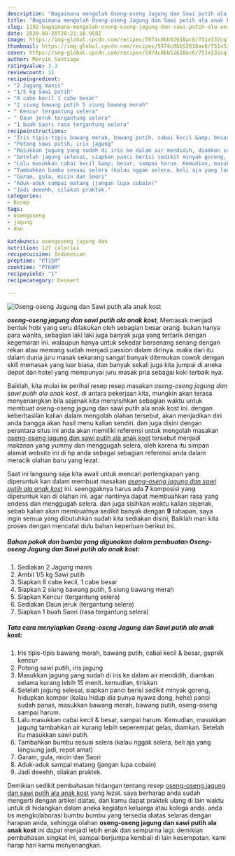 ```yaml
---
description: "Bagaimana mengolah Oseng-oseng Jagung dan Sawi putih ala anak kost, Enak"
title: "Bagaimana mengolah Oseng-oseng Jagung dan Sawi putih ala anak kost, Enak"
slug: 1192-bagaimana-mengolah-oseng-oseng-jagung-dan-sawi-putih-ala-anak-kost-enak
date: 2020-09-20T20:21:18.958Z
image: https://img-global.cpcdn.com/recipes/5974c8bb52618ac6/751x532cq70/oseng-oseng-jagung-dan-sawi-putih-ala-anak-kost-foto-resep-utama.jpg
thumbnail: https://img-global.cpcdn.com/recipes/5974c8bb52618ac6/751x532cq70/oseng-oseng-jagung-dan-sawi-putih-ala-anak-kost-foto-resep-utama.jpg
cover: https://img-global.cpcdn.com/recipes/5974c8bb52618ac6/751x532cq70/oseng-oseng-jagung-dan-sawi-putih-ala-anak-kost-foto-resep-utama.jpg
author: Marvin Santiago
ratingvalue: 3.3
reviewcount: 11
recipeingredient:
- "2 Jagung manis"
- "1/5 kg Sawi putih"
- "8 cabe kecil 1 cabe besar"
- "2 siung bawang putih 5 siung bawang merah"
- " Kencur tergantung selera"
- " Daun jeruk tergantung selera"
- "1 buah Saori rasa tergantung selera"
recipeinstructions:
- "Iris tipis-tipis bawang merah, bawang putih, cabai kecil &amp; besar, geprek kencur"
- "Potong sawi putih, iris jagung"
- "Masukkan jagung yang sudah di iris ke dalam air mendidih, diamkan selama kurang lebih 15 menit. kemudian, tiriskan"
- "Setelah jagung selesai, siapkan panci berisi sedikit minyak goreng, hidupkan kompor (kalau hidup dia punya nyawa dong, hehe) panci sudah panas, masukkan bawang merah, bawang putih, oseng-oseng sampai harum."
- "Lalu masukkan cabai kecil &amp; besar, sampai harum. Kemudian, masukkan jagung tambahkan air kurang lebih seperempat gelas, diamkan. Setelah itu masukkan sawi putih."
- "Tambahkan bumbu sesuai selera (kalau nggak selera, beli aja yang langsung jadi, repot amat)"
- "Garam, gula, micin dan Saori"
- "Aduk-aduk sampai matang (jangan lupa cobain)"
- "Jadi deeehh, silakan praktek."
categories:
- Resep
tags:
- osengoseng
- jagung
- dan

katakunci: osengoseng jagung dan 
nutrition: 127 calories
recipecuisine: Indonesian
preptime: "PT15M"
cooktime: "PT60M"
recipeyield: "1"
recipecategory: Dessert

---
```



![Oseng-oseng Jagung dan Sawi putih ala anak kost](https://img-global.cpcdn.com/recipes/5974c8bb52618ac6/751x532cq70/oseng-oseng-jagung-dan-sawi-putih-ala-anak-kost-foto-resep-utama.jpg)

<b><i>oseng-oseng jagung dan sawi putih ala anak kost</i></b>, Memasak menjadi bentuk hobi yang seru dilakukan oleh sebagian besar orang. bukan hanya para wanita, sebagian laki laki juga banyak juga yang tertarik dengan kegemaran ini. walaupun hanya untuk sekedar bersenang senang dengan rekan atau memang sudah menjadi passion dalam dirinya. maka dari itu dalam dunia juru masak sekarang sangat banyak ditemukan cowok dengan skill memasak yang luar biasa, dan banyak sekali juga kita jumpai di aneka depot dan hotel yang mempunyai juru masak pria sebagai koki terbaik nya.



Baiklah, kita mulai ke perihal resep resep masakan <i>oseng-oseng jagung dan sawi putih ala anak kost</i>. di antara pekerjaan kita, mungkin akan terasa menyenangkan bila sejenak kita menyisihkan sebagian waktu untuk membuat oseng-oseng jagung dan sawi putih ala anak kost ini. dengan keberhasilan kalian dalam mengolah olahan tersebut, akan menjadikan diri anda bangga akan hasil menu kalian sendiri. dan juga disini dengan perantara situs ini anda akan memiliki referensi untuk mengolah masakan <u>oseng-oseng jagung dan sawi putih ala anak kost</u> tersebut menjadi makanan yang yummy dan menggugah selera, oleh karena itu simpan alamat website ini di hp anda sebagai sebagian referensi anda dalam meracik olahan baru yang lezat.


Saat ini langsung saja kita awali untuk mencari perlengkapan yang diperuntuk kan dalam membuat masakan <u><i>oseng-oseng jagung dan sawi putih ala anak kost</i></u> ini. seenggaknya harus ada <b>7</b> komposisi yang diperuntuk kan di olahan ini. agar nantinya dapat membuahkan rasa yang endess dan menggugah selera. dan juga sisihkan waktu kalian sejenak, sebab kalian akan membuatnya sedikit banyak dengan <b>9</b> tahapan. saya ingin semua yang dibutuhkan sudah kita sediakan disini, Baiklah mari kita proses dengan mencatat dulu bahan keperluan berikut ini.

<!--inarticleads1-->

##### Bahan pokok dan bumbu yang digunakan dalam pembuatan Oseng-oseng Jagung dan Sawi putih ala anak kost:

1. Sediakan 2 Jagung manis
1. Ambil 1/5 kg Sawi putih
1. Siapkan 8 cabe kecil, 1 cabe besar
1. Siapkan 2 siung bawang putih, 5 siung bawang merah
1. Siapkan  Kencur (tergantung selera)
1. Sediakan  Daun jeruk (tergantung selera)
1. Siapkan 1 buah Saori (rasa tergantung selera)




<!--inarticleads2-->

##### Tata cara menyiapkan Oseng-oseng Jagung dan Sawi putih ala anak kost:

1. Iris tipis-tipis bawang merah, bawang putih, cabai kecil &amp; besar, geprek kencur
1. Potong sawi putih, iris jagung
1. Masukkan jagung yang sudah di iris ke dalam air mendidih, diamkan selama kurang lebih 15 menit. kemudian, tiriskan
1. Setelah jagung selesai, siapkan panci berisi sedikit minyak goreng, hidupkan kompor (kalau hidup dia punya nyawa dong, hehe) panci sudah panas, masukkan bawang merah, bawang putih, oseng-oseng sampai harum.
1. Lalu masukkan cabai kecil &amp; besar, sampai harum. Kemudian, masukkan jagung tambahkan air kurang lebih seperempat gelas, diamkan. Setelah itu masukkan sawi putih.
1. Tambahkan bumbu sesuai selera (kalau nggak selera, beli aja yang langsung jadi, repot amat)
1. Garam, gula, micin dan Saori
1. Aduk-aduk sampai matang (jangan lupa cobain)
1. Jadi deeehh, silakan praktek.




Demikian sedikit pembahasan hidangan tentang resep <u>oseng-oseng jagung dan sawi putih ala anak kost</u> yang lezat. saya berharap anda sudah mengerti dengan artikel diatas, dan kamu dapat praktek ulang di lain waktu untuk di hidangkan dalam aneka kegiatan keluarga atau kolega anda. anda bs mengkolaborasi bumbu bumbu yang tersedia diatas selaras dengan harapan anda, sehingga olahan <b>oseng-oseng jagung dan sawi putih ala anak kost</b> ini dapat menjadi lebih enak dan sempurna lagi. demikian pembahasan singkat ini, sampai berjumpa kembali di lain kesempatan. kami harap hari kamu menyenangkan.
